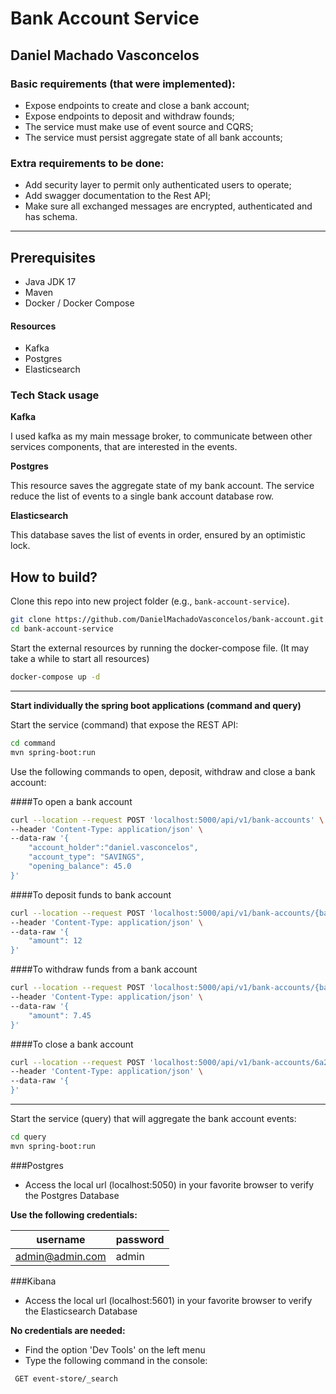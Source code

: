 # Bank Account Service
## Daniel Machado Vasconcelos

### Basic requirements (that were implemented):
* Expose endpoints to create and close a bank account;
* Expose endpoints to deposit and withdraw founds;
* The service must make use of event source and CQRS;
* The service must persist aggregate state of all bank accounts;

### Extra requirements to be done:
* Add security layer to permit only authenticated users to operate;
* Add swagger documentation to the Rest API;
* Make sure all exchanged messages are encrypted, authenticated and has schema.

---
Prerequisites
-------------

* Java JDK 17
* Maven 
* Docker / Docker Compose

#### Resources
* Kafka
* Postgres
* Elasticsearch

### Tech Stack usage

**Kafka**

I used kafka as my main message broker, to communicate between other services components, that are interested in the events.

**Postgres**

This resource saves the aggregate state of my bank account. The service reduce the list of events to a single bank account database row.

**Elasticsearch**

This database saves the list of events in order, ensured by an optimistic lock.


## How to build?

Clone this repo into new project folder (e.g., `bank-account-service`).

```bash
git clone https://github.com/DanielMachadoVasconcelos/bank-account.git
cd bank-account-service
```

Start the external resources by running the docker-compose file. (It may take a while to start all resources)
```bash
docker-compose up -d 
```
---
**Start individually the spring boot applications (command and query)**

Start the service (command) that expose the REST API:
```bash
cd command
mvn spring-boot:run
```
Use the following commands to open, deposit, withdraw and close a bank account:

####To open a bank account
```bash
curl --location --request POST 'localhost:5000/api/v1/bank-accounts' \
--header 'Content-Type: application/json' \
--data-raw '{
    "account_holder":"daniel.vasconcelos",
    "account_type": "SAVINGS",
    "opening_balance": 45.0
}'
```
####To deposit funds to bank account
```bash
curl --location --request POST 'localhost:5000/api/v1/bank-accounts/{bank-account-id}/deposits' \
--header 'Content-Type: application/json' \
--data-raw '{
    "amount": 12
}'
```
####To withdraw funds from a bank account
```bash
curl --location --request POST 'localhost:5000/api/v1/bank-accounts/{bank-account-id}/withdraws' \
--header 'Content-Type: application/json' \
--data-raw '{
    "amount": 7.45
}'
```

####To close a bank account
```bash
curl --location --request POST 'localhost:5000/api/v1/bank-accounts/6a21d2c6-a7e9-42ee-a584-86dcc331aafc/close' \
--header 'Content-Type: application/json' \
--data-raw '{
}'
```
---
Start the service (query) that will aggregate the bank account events:
```bash
cd query
mvn spring-boot:run
```

###Postgres
* Access the local url (localhost:5050) in your favorite browser to verify the Postgres Database

**Use the following credentials:**

| username      | password |
|---------------|--------|
| admin@admin.com | admin | 


###Kibana
* Access the local url (localhost:5601) in your favorite browser to verify the Elasticsearch Database

**No credentials are needed:**

* Find the option 'Dev Tools' on the left menu
* Type the following command in the console:

```
 GET event-store/_search
```